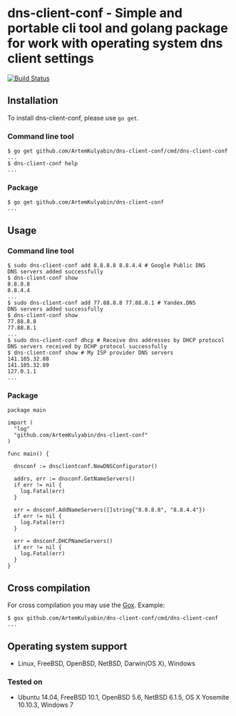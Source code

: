 # dns-client-conf - Simple and portable cli tool and golang package for work with operating system dns client settings

[![Build Status](https://travis-ci.org/ArtemKulyabin/dns-client-conf.svg)](https://travis-ci.org/ArtemKulyabin/dns-client-conf)

## Installation

To install dns-client-conf, please use `go get`.

### Command line tool

```
$ go get github.com/ArtemKulyabin/dns-client-conf/cmd/dns-client-conf
...
$ dns-client-conf help
...
```

### Package

```
$ go get github.com/ArtemKulyabin/dns-client-conf
...
```

## Usage

### Command line tool

```
$ sudo dns-client-conf add 8.8.8.8 8.8.4.4 # Google Public DNS
DNS servers added successfully
$ dns-client-conf show
8.8.8.8
8.8.4.4
...
$ sudo dns-client-conf add 77.88.8.8 77.88.8.1 # Yandex.DNS
DNS servers added successfully
$ dns-client-conf show
77.88.8.8
77.88.8.1
...
$ sudo dns-client-conf dhcp # Receive dns addresses by DHCP protocol
DNS servers received by DCHP protocol successfully
$ dns-client-conf show # My ISP provider DNS servers
141.105.32.88
141.105.32.89
127.0.1.1
...
```

### Package

```
package main

import (
  "log"
  "github.com/ArtemKulyabin/dns-client-conf"
)

func main() {

  dnsconf := dnsclientconf.NewDNSConfigurator()

  addrs, err := dnsconf.GetNameServers()
  if err != nil {
    log.Fatal(err)
  }

  err = dnsconf.AddNameServers([]string{"8.8.8.8", "8.8.4.4"})
  if err != nil {
    log.Fatal(err)
  }

  err = dnsconf.DHCPNameServers()
  if err != nil {
    log.Fatal(err)
  }
}

```

## Cross compilation
For cross compilation you may use the [Gox](github.com/mitchellh/gox). Example:
```
$ gox github.com/ArtemKulyabin/dns-client-conf/cmd/dns-client-conf
...
```

## Operating system support
* Linux, FreeBSD, OpenBSD, NetBSD, Darwin(OS X), Windows

### Tested on
* Ubuntu 14.04, FreeBSD 10.1, OpenBSD 5.6, NetBSD 6.1.5, OS X Yosemite 10.10.3, Windows 7
